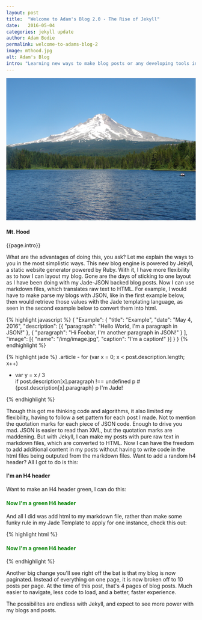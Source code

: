 ```yaml
---
layout: post
title:  "Welcome to Adam's Blog 2.0 - The Rise of Jekyll"
date:   2016-05-04
categories: jekyll update
author: Adam Bodie
permalink: welcome-to-adams-blog-2
image: mthood.jpg
alt: Adam's Blog
intro: "Learning new ways to make blog posts or any developing tools in general is something I have always enjoyed.  It's something encouraged by IBM, the parent company I work for.  With that said, I am revamping my blog post as its own entity, rather than part of the Express framework I'm using for Bodie Web Design."
---
```

<div class="article">
<div class="blog-pic" style="float: left">
		<img src="/img/mthood.jpg" data-toggle="tooltip" title="Mt. Hood" class="image block img-responsive">
		<h4>Mt. Hood</h4>
</div>
<p>{{page.intro}}</p>

<p>What are the advantages of doing this, you ask?  Let me explain the ways to you in the most simplistic ways.  This new blog engine is powered by Jekyll, a static website generator powered by Ruby.  With it, I have more flexibility as to how I can layout my blog.  Gone are the days of sticking to one layout as I have been doing with my Jade-JSON backed blog posts.  Now I can use markdown files, which translates raw text to HTML.  For example, I would have to make parse my blogs with JSON, like in the first example below, then would retrieve those values with the Jade templating language, as seen in the second example below to convert them into html.</p>

{% highlight javascript %}
{
	"Example": {
        "title": "Example",
        "date": "May 4, 2016",
        "description": [{
                "paragraph": "Hello World, I'm a paragraph in JSON!"
            }, {
                "paragraph": "Hi Foobar, I'm another paragraph in JSON!"
            }
        ],
        "image": [{
                "name": "/img/image.jpg",
                "caption": "I'm a caption!"
            }]
    }
}
{% endhighlight %}

{% highlight jade %}
.article
	- for (var x = 0; x < post.description.length; x++)
   - var y = x / 3       
   	if post.description[x].paragraph !== undefined
      	p #{post.description[x].paragraph}
      	p I'm Jade!
         
{% endhighlight %}

<p>Though this got me thinking code and algorithms, it also limited my flexibility, having to follow a set pattern for each post I made.  Not to mention the quotation marks for each piece of JSON code.  Enough to drive you mad.  JSON is easier to read than XML, but the quotation marks are maddening.  But with Jekyll, I can make my posts with pure raw text in markdown files, which are converted to HTML.  Now I can have the freedom to add additional content in my posts without having to write code in the html files being outputed from the markdown files.  Want to add a random h4 header?  All I got to do is this:</p>
<h4> I'm an H4 header </h4>

<p> Want to make an H4 header green, I can do this:</p>
<h4 style="color: green"> Now I'm a green H4 header</h4>
<p> And all I did was add html to my markdown file, rather than make some funky rule in my Jade Template to apply for one instance, check this out:</p>
{% highlight html %}
<h4 style="color: green"> Now I'm a green H4 header</h4>   
{% endhighlight %}
<p>Another big change you'll see right off the bat is that my blog is now paginated.  Instead of everything on one page, it is now broken off to 10 posts per page.  At the time of this post, that's 4 pages of blog posts.  Much easier to navigate, less code to load, and a better, faster experience.</p>
<p>The possibilites are endless with Jekyll, and expect to see more power with my blogs and posts.</p>
</div>